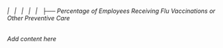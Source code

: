 ###### |   |   |   |   |   ├── Percentage of Employees Receiving Flu Vaccinations or Other Preventive Care

*Add content here*